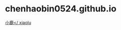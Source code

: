 # chenhaobin0524.github.io
<a href=https://github.com/chenhaobin0524/chenhaobin0524.github.io/blob/master/day09%E5%B0%8F%E9%B9%BF/html/%E5%B0%8F%E9%B9%BF.html>小鹿</
<a href=https://chenhaobin0524.github.io/day09小鹿/html/小鹿.html>xiaolu</a><br/>
